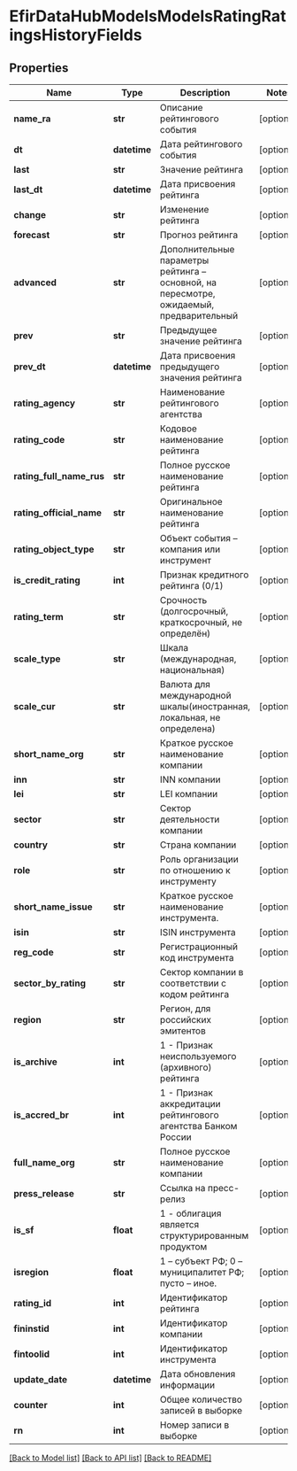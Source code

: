 # EfirDataHubModelsModelsRatingRatingsHistoryFields

## Properties
Name | Type | Description | Notes
------------ | ------------- | ------------- | -------------
**name_ra** | **str** | Описание рейтингового события | [optional] 
**dt** | **datetime** | Дата рейтингового события | [optional] 
**last** | **str** | Значение рейтинга | [optional] 
**last_dt** | **datetime** | Дата присвоения рейтинга | [optional] 
**change** | **str** | Изменение рейтинга | [optional] 
**forecast** | **str** | Прогноз рейтинга | [optional] 
**advanced** | **str** | Дополнительные параметры рейтинга – основной, на пересмотре, ожидаемый, предварительный | [optional] 
**prev** | **str** | Предыдущее значение рейтинга | [optional] 
**prev_dt** | **datetime** | Дата присвоения предыдущего значения рейтинга | [optional] 
**rating_agency** | **str** | Наименование рейтингового агентства | [optional] 
**rating_code** | **str** | Кодовое наименование рейтинга | [optional] 
**rating_full_name_rus** | **str** | Полное русское наименование рейтинга | [optional] 
**rating_official_name** | **str** | Оригинальное наименование рейтинга | [optional] 
**rating_object_type** | **str** | Объект события – компания или инструмент | [optional] 
**is_credit_rating** | **int** | Признак кредитного рейтинга (0/1) | [optional] 
**rating_term** | **str** | Срочность (долгосрочный, краткосрочный, не определён) | [optional] 
**scale_type** | **str** | Шкала (международная, национальная) | [optional] 
**scale_cur** | **str** | Валюта для международной шкалы(иностранная, локальная, не определена) | [optional] 
**short_name_org** | **str** | Краткое русское наименование компании | [optional] 
**inn** | **str** | INN компании | [optional] 
**lei** | **str** | LEI компании | [optional] 
**sector** | **str** | Сектор деятельности компании | [optional] 
**country** | **str** | Страна компании | [optional] 
**role** | **str** | Роль организации по отношению к инструменту | [optional] 
**short_name_issue** | **str** | Краткое русское наименование инструмента. | [optional] 
**isin** | **str** | ISIN инструмента | [optional] 
**reg_code** | **str** | Регистрационный код инструмента | [optional] 
**sector_by_rating** | **str** | Сектор компании в соответствии с кодом рейтинга | [optional] 
**region** | **str** | Регион, для российских эмитентов | [optional] 
**is_archive** | **int** | 1 - Признак неиспользуемого (архивного) рейтинга | [optional] 
**is_accred_br** | **int** | 1 - Признак аккредитации рейтингового агентства Банком России | [optional] 
**full_name_org** | **str** | Полное русское наименование компании | [optional] 
**press_release** | **str** | Ссылка на пресс-релиз | [optional] 
**is_sf** | **float** | 1 - облигация является структурированным продуктом | [optional] 
**isregion** | **float** | 1 – субъект РФ; 0 – муниципалитет РФ; пусто – иное. | [optional] 
**rating_id** | **int** | Идентификатор рейтинга | [optional] 
**fininstid** | **int** | Идентификатор компании | [optional] 
**fintoolid** | **int** | Идентификатор инструмента | [optional] 
**update_date** | **datetime** | Дата обновления информации | [optional] 
**counter** | **int** | Общее количество записей в выборке | [optional] 
**rn** | **int** | Номер записи в выборке | [optional] 

[[Back to Model list]](../README.md#documentation-for-models) [[Back to API list]](../README.md#documentation-for-api-endpoints) [[Back to README]](../README.md)


